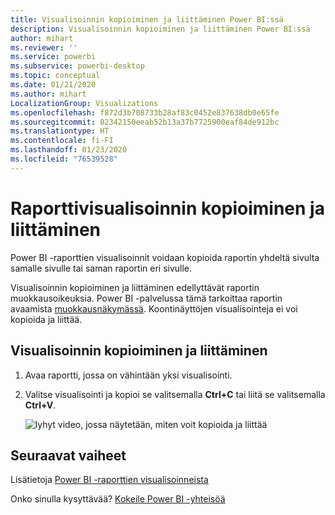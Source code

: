 ```yaml
---
title: Visualisoinnin kopioiminen ja liittäminen Power BI:ssä
description: Visualisoinnin kopioiminen ja liittäminen Power BI:ssä
author: mihart
ms.reviewer: ''
ms.service: powerbi
ms.subservice: powerbi-desktop
ms.topic: conceptual
ms.date: 01/21/2020
ms.author: mihart
LocalizationGroup: Visualizations
ms.openlocfilehash: f872d3b708733b28af83c0452e837638db0e65fe
ms.sourcegitcommit: 02342150eeab52b13a37b7725900eaf84de912bc
ms.translationtype: HT
ms.contentlocale: fi-FI
ms.lasthandoff: 01/23/2020
ms.locfileid: "76539528"
---
```

# <a name="copy-and-paste-a-report-visualization"></a>Raporttivisualisoinnin kopioiminen ja liittäminen
Power BI -raporttien visualisoinnit voidaan kopioida raportin yhdeltä sivulta samalle sivulle tai saman raportin eri sivulle. 

Visualisoinnin kopioiminen ja liittäminen edellyttävät raportin muokkausoikeuksia. Power BI -palvelussa tämä tarkoittaa raportin avaamista [muokkausnäkymässä](../consumer/end-user-reading-view.md). Koontinäyttöjen visualisointeja ei voi kopioida ja liittää.

## <a name="copy-and-paste-a-visual"></a>Visualisoinnin kopioiminen ja liittäminen

1. Avaa raportti, jossa on vähintään yksi visualisointi.  

2. Valitse visualisointi ja kopioi se valitsemalla **Ctrl+C** tai liitä se valitsemalla **Ctrl+V**.      

   ![lyhyt video, jossa näytetään, miten voit kopioida ja liittää](media/power-bi-visualization-copy-paste/copypasteviznew.gif)

## <a name="next-steps"></a>Seuraavat vaiheet
Lisätietoja [Power BI -raporttien visualisoinneista](power-bi-report-visualizations.md)

Onko sinulla kysyttävää? [Kokeile Power BI -yhteisöä](https://community.powerbi.com/)

